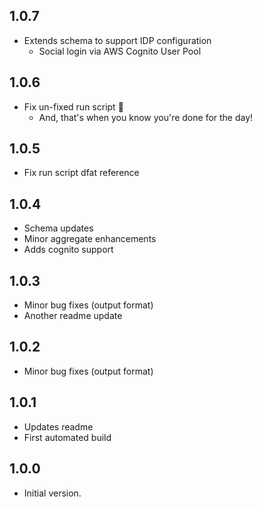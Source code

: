 ## 1.0.7

- Extends schema to support IDP configuration
  - Social login via AWS Cognito User Pool

## 1.0.6

- Fix un-fixed run script 🤦
  - And, that's when you know you're done for the day!

## 1.0.5

- Fix run script dfat reference

## 1.0.4

- Schema updates
- Minor aggregate enhancements
- Adds cognito support

## 1.0.3

- Minor bug fixes (output format)
- Another readme update

## 1.0.2

- Minor bug fixes (output format)

## 1.0.1

- Updates readme
- First automated build

## 1.0.0

- Initial version.
